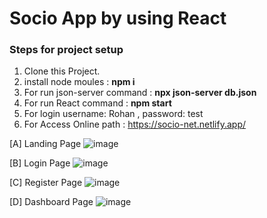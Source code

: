 # Socio App by using React

### Steps for project setup

1. Clone this Project.
2. install node moules : **npm i**
3. For run json-server command : **npx json-server db.json** 
4. For run React command : **npm start**
5. For login username: Rohan , password: test
6. For Access Online path : https://socio-net.netlify.app/

[A] Landing Page
![image](https://github.com/user-attachments/assets/d3499bff-1459-449d-a624-0ce0b63ede5f)

[B] Login Page
![image](https://github.com/user-attachments/assets/58d428ab-1221-4c9e-b6aa-67ff323d18ab)


[C] Register Page
![image](https://github.com/user-attachments/assets/1e865e07-a269-42ba-9b21-43d28e62e040)


[D] Dashboard Page
![image](https://github.com/user-attachments/assets/3290459d-a278-453f-9dab-c5dc8afea1dd)
